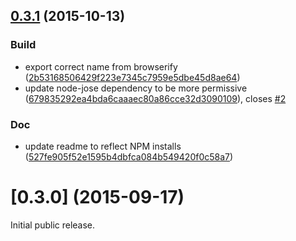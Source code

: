 <a name="0.3.1"></a>
## [0.3.1](https://github.com/cisco/node-kms/compare/0.3.0...0.3.1) (2015-10-13)


### Build

* export correct name from browserify ([2b53168506429f223e7345c7959e5dbe45d8ae64](https://github.com/cisco/node-kms/commit/2b53168506429f223e7345c7959e5dbe45d8ae64))
* update node-jose dependency to be more permissive  ([679835292ea4bda6caaaec80a86cce32d3090109](https://github.com/cisco/node-kms/commit/679835292ea4bda6caaaec80a86cce32d3090109)), closes [#2](https://github.com/cisco/node-kms/issues/2)

### Doc

* update readme to reflect NPM installs ([527fe905f52e1595b4dbfca084b549420f0c58a7](https://github.com/cisco/node-kms/commit/527fe905f52e1595b4dbfca084b549420f0c58a7))



<a name="0.3.0"></a>
# [0.3.0] (2015-09-17)

Initial public release.
